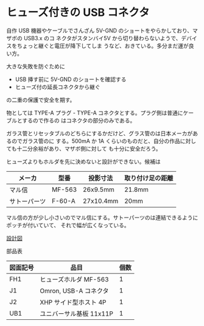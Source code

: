 # ヒューズ付きの USB コネクタ

自作 USB 機器やケーブルでさんざん 5V-GND のショートをやらかしており、マザボの USB3.x のコ
ネクタがスタンバイ5V から切り替わらないようで、デバイスをちょっと継ぐと電圧が降下してしま
うなど、おきている。多分まだ運が良い方。

大きな失敗を防ぐために

- USB 挿す前に 5V-GND のショートを確認する
- ヒューズ付の延長コネクタから継ぐ

の二重の保護で安全を期す。

物としては TYPE-A プラグ - TYPE-A コネクタとする。プラグ側は普通にケーブルとするので作るの
はコネクタの部分のみである。

ガラス管とリセッタブルのどちらにするかだけど、グラス管のは日本メーカがあるのでガラス管のに
する。500mA か 1A くらいのものだと、自分の作品に対しても十二分余裕があり、マザボ側に対して
も十分に安全だろう。

ヒューズよりもホルダを先に決めないと設計ができない。候補は

| メーカ | 型番 | 投影寸法 | 取り付け足の距離 |
| ---    | ---  | ---      | ---              |
| マル信 | MF-563 | 26x9.5mm | 21.8mm         |
| サトーパーツ | F-60-A | 27x10.4mm | 20mm    |

マル信の方が少し小さいのでマル信にする。サトーパーツのは連結できるようにポッチが付いていて、
それで幅が広くなっている。

[設計図](./librecad/USBConnectorWithFuse1.0.pdf)

部品表

| 図面記号 | 品目                    | 個数 |
| ---      | ---                     | ---  |
| FH1      | ヒューズホルダ MF-563   | 1    |
| J1       | Omron, USB-A コネクタ   | 1    |
| J2       | XHP サイド型ホスト 4P   | 1    |
| UB1      | ユニバーサル基板 11x11P | 1    |
